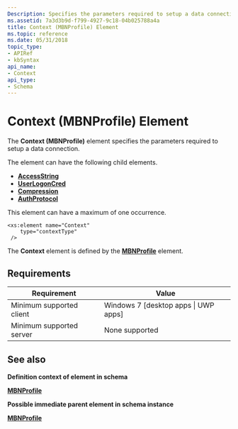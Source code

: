 ```yaml
---
Description: Specifies the parameters required to setup a data connection.
ms.assetid: 7a3d3b9d-f799-4927-9c18-04b025788a4a
title: Context (MBNProfile) Element
ms.topic: reference
ms.date: 05/31/2018
topic_type: 
- APIRef
- kbSyntax
api_name: 
- Context
api_type: 
- Schema
---
```


# Context (MBNProfile) Element

The **Context (MBNProfile)** element specifies the parameters required to setup a data connection.

The element can have the following child elements.

-   [**AccessString**](schema-accessstring-contexttype-element.md)
-   [**UserLogonCred**](schema-userlogoncred-contexttype-element.md)
-   [**Compression**](schema-compression-contexttype-element.md)
-   [**AuthProtocol**](schema-authprotocol-contexttype-element.md)

This element can have a maximum of one occurrence.

``` syntax
<xs:element name="Context"
    type="contextType"
 />
```

The **Context** element is defined by the [**MBNProfile**](schema-mbnprofile-element.md) element.

## Requirements



| Requirement | Value |
|-------------------------------------|---------------------------------------------------|
| Minimum supported client<br/> | Windows 7 \[desktop apps \| UWP apps\]<br/> |
| Minimum supported server<br/> | None supported<br/>                         |



## See also

<dl> <dt>

**Definition context of element in schema**
</dt> <dt>

[**MBNProfile**](schema-mbnprofile-element.md)
</dt> <dt>

**Possible immediate parent element in schema instance**
</dt> <dt>

[**MBNProfile**](schema-mbnprofile-element.md)
</dt> </dl>

 

 




